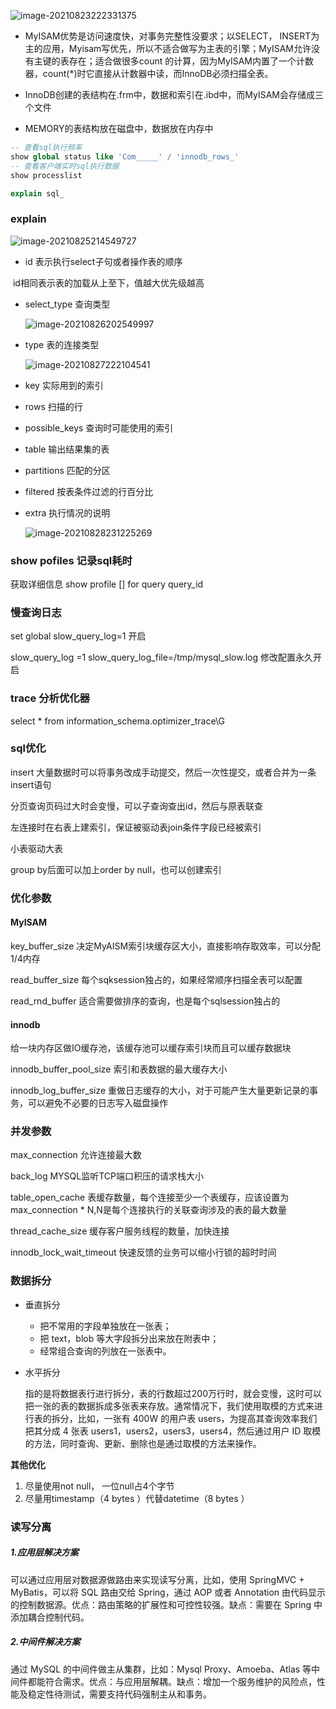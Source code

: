 ![image-20210823222331375](E:\学习笔记\typora\img\image-20210823222331375.png)

- MyISAM优势是访问速度快，对事务完整性没要求；以SELECT， INSERT为主的应用，Myisam写优先，所以不适合做写为主表的引擎；MyISAM允许没有主键的表存在；适合做很多count 的计算，因为MyISAM内置了一个计数器，count(*)时它直接从计数器中读，而InnoDB必须扫描全表。

- InnoDB创建的表结构在.frm中，数据和索引在.ibd中，而MyISAM会存储成三个文件

- MEMORY的表结构放在磁盘中，数据放在内存中

```sql
-- 查看sql执行频率
show global status like 'Com_____' / 'innodb_rows_'
-- 查看客户端实时sql执行数据
show processlist

explain sql_
```

### explain

![image-20210825214549727](E:\学习笔记\typora\img\image-20210825214549727.png)

- id 表示执行select子句或者操作表的顺序

​	id相同表示表的加载从上至下，值越大优先级越高

- select_type  查询类型

  ![image-20210826202549997](E:\学习笔记\typora\img\image-20210826202549997.png)

- type 表的连接类型

  ![image-20210827222104541](E:\学习笔记\typora\img\image-20210827222104541.png)

- key 实际用到的索引

- rows 扫描的行

- possible_keys   查询时可能使用的索引

- table   输出结果集的表

- partitions   匹配的分区

- filtered  按表条件过滤的行百分比

- extra 执行情况的说明

  ![image-20210828231225269](E:\学习笔记\typora\img\image-20210828231225269.png)

### show  pofiles 记录sql耗时

获取详细信息 show profile [] for query query_id

### 慢查询日志

set global slow_query_log=1 开启

slow_query_log =1 slow_query_log_file=/tmp/mysql_slow.log 修改配置永久开启

### trace 分析优化器

select * from information_schema.optimizer_trace\G

### sql优化

insert 大量数据时可以将事务改成手动提交，然后一次性提交，或者合并为一条insert语句

分页查询页码过大时会变慢，可以子查询查出id，然后与原表联查

左连接时在右表上建索引，保证被驱动表join条件字段已经被索引

小表驱动大表

group by后面可以加上order by null，也可以创建索引

### 优化参数

#### MyISAM

key_buffer_size 决定MyAISM索引块缓存区大小，直接影响存取效率，可以分配1/4内存

read_buffer_size 每个sqksession独占的，如果经常顺序扫描全表可以配置

read_rnd_buffer 适合需要做排序的查询，也是每个sqlsession独占的

#### innodb

给一块内存区做IO缓存池，该缓存池可以缓存索引块而且可以缓存数据块

innodb_buffer_pool_size 索引和表数据的最大缓存大小

innodb_log_buffer_size 重做日志缓存的大小，对于可能产生大量更新记录的事务，可以避免不必要的日志写入磁盘操作

### 并发参数

max_connection 允许连接最大数

back_log MYSQL监听TCP端口积压的请求栈大小

table_open_cache 表缓存数量，每个连接至少一个表缓存，应该设置为max_connection * N,N是每个连接执行的关联查询涉及的表的最大数量

thread_cache_size 缓存客户服务线程的数量，加快连接

innodb_lock_wait_timeout 快速反馈的业务可以缩小行锁的超时时间

### 数据拆分

- 垂直拆分

  - 把不常用的字段单独放在一张表；
  - 把 text，blob 等大字段拆分出来放在附表中；
  - 经常组合查询的列放在一张表中。

- 水平拆分

  指的是将数据表行进行拆分，表的行数超过200万行时，就会变慢，这时可以把一张的表的数据拆成多张表来存放。通常情况下，我们使用取模的方式来进行表的拆分，比如，一张有 400W 的用户表 users，为提高其查询效率我们把其分成 4 张表 users1，users2，users3，users4，然后通过用户 ID 取模的方法，同时查询、更新、删除也是通过取模的方法来操作。

**其他优化**

1. 尽量使用not null， 一位null占4个字节
2. 尽量用timestamp（4 bytes ）代替datetime（8 bytes ）

### 读写分离

##### **1.应用层解决方案**

可以通过应用层对数据源做路由来实现读写分离，比如，使用 SpringMVC + MyBatis，可以将 SQL 路由交给 Spring，通过 AOP 或者 Annotation 由代码显示的控制数据源。优点：路由策略的扩展性和可控性较强。缺点：需要在 Spring 中添加耦合控制代码。

##### **2.中间件解决方案**

通过 MySQL 的中间件做主从集群，比如：Mysql Proxy、Amoeba、Atlas 等中间件都能符合需求。优点：与应用层解耦。缺点：增加一个服务维护的风险点，性能及稳定性待测试，需要支持代码强制主从和事务。
